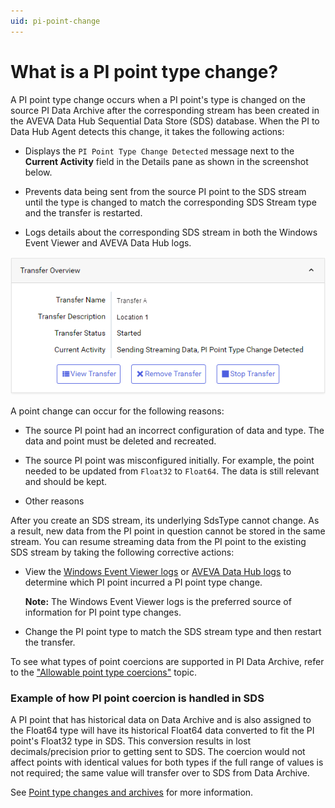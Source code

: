 ```yaml
---
uid: pi-point-change
---
```


# What is a PI point type change?

A PI point type change occurs when a PI point's type is changed on the source PI Data Archive after the corresponding stream has been created in the AVEVA Data Hub Sequential Data Store (SDS) database. When the PI to Data Hub Agent detects this change, it takes the following actions:

- Displays the `PI Point Type Change Detected` message next to the **Current Activity** field in the Details pane as shown in the screenshot below.
 
- Prevents data being sent from the source PI point to the SDS stream until the type is changed to match the corresponding SDS Stream type and the transfer is restarted.
 
- Logs details about the corresponding SDS stream in both the Windows Event Viewer and AVEVA Data Hub logs. 

![](../../images/pi-point-type-change.png)

A point change can occur for the following reasons:

* The source PI point had an incorrect configuration of data and type. The data and point must be deleted and recreated.

* The source PI point was misconfigured initially. For example, the point needed to be updated from `Float32` to `Float64`. The data is still relevant and should be kept.

* Other reasons
<!--Angela Flores 6/28/21 This list is oddly specific. Also, what is PI to Data Hub Services? And PI to Data Hub service? This topic still needs work. --> 
<!--VT, 11/29/21: PI to Data Hub Services/service is the PI to Data Hub Agent. I had a discussion w/one of the Bonsai developers, Zane Odeh & he confirmed this info. They have been removed from this topic. This topic was updated recently. What other work is needed?-->

After you create an SDS stream, its underlying SdsType cannot change. As a result, new data from the PI point in question cannot be stored in the same stream. You can resume streaming data from the PI point to the existing SDS stream by taking the following corrective actions:

- View the [Windows Event Viewer logs](xref:view-logs) or [AVEVA Data Hub logs](xref:download-tenant-log) to determine which PI point incurred a PI point type change.

    **Note:** The Windows Event Viewer logs is the preferred source of information for PI point type changes.

- Change the PI point type to match the SDS stream type and then restart the transfer.

To see what types of point coercions are supported in PI Data Archive, refer to the ["Allowable point type coercions"](https://docs.osisoft.com/bundle/pi-server/page/allowable-point-type-coercions.html) topic.<!--Angela Flores 6/28/21 should that be "coercions" or "conversions"? --> <!--VTT, 11/29/21: Coercion is the preferred term per the referenced topic.-->

### Example of how PI point coercion is handled in SDS

A PI point that has historical data on Data Archive and is also assigned to the Float64 type will have its historical Float64 data converted to fit the PI point's Float32 type in SDS. This conversion results in lost decimals/precision prior to getting sent to SDS. The coercion would not affect points with identical values for both types if the full range of values is not required; the same value will transfer over to SDS from Data Archive.

See [Point type changes and archives](https://docs.osisoft.com/bundle/pi-server/page/point-type-changes-and-archives.html) for more information.